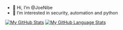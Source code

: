 - 👋 Hi, I’m @JoeNibe
- 👀 I’m interested in security, automation and python

[![My GitHub Stats](https://github-readme-stats.vercel.app/api/?username=joenibe&count_private=true&theme=tokyonight&showicons=true)]()
[![My GitHub Language Stats](https://github-readme-stats.vercel.app/api/top-langs/?username=joenibe&langs_count=5&theme=tokyonight)]()  

<!---
JoeNibe/JoeNibe is a ✨ special ✨ repository because its `README.md` (this file) appears on your GitHub profile.
You can click the Preview link to take a look at your changes.
--->
